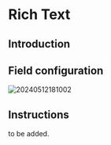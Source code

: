 # Rich Text

## Introduction

## Field configuration

![20240512181002](https://static-docs.nocobase.com/20240512181002.png)

## Instructions

to be added.
